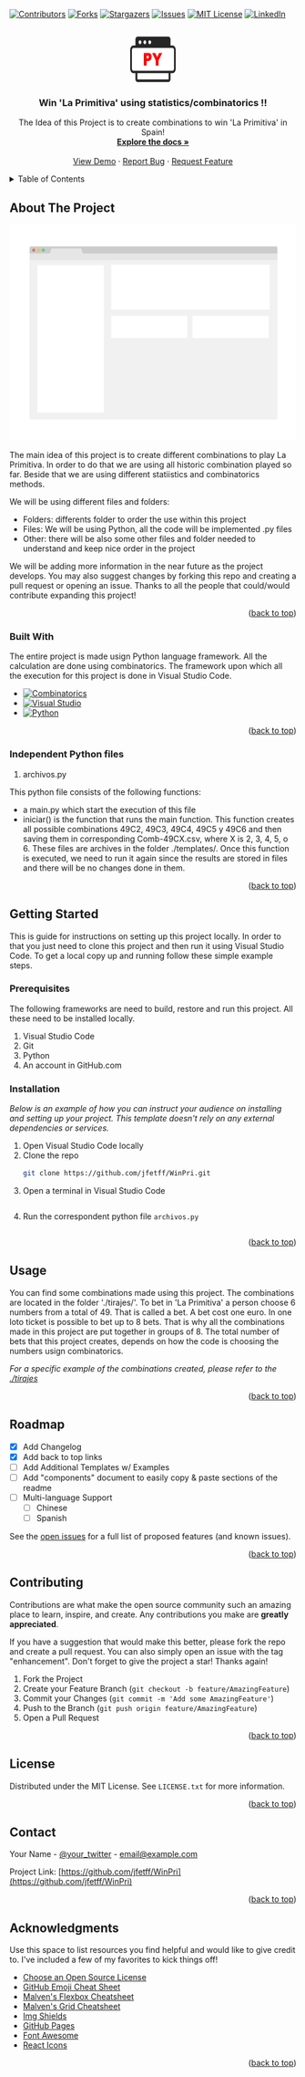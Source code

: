 <!-- Improved compatibility of back to top link: See: https://github.com/jfetff/WinPri/README.md/pull/73 -->
<a name="readme-top"></a>
<!--
*** 
*** 
*** 
*** 
*** 
-->



<!-- PROJECT SHIELDS -->
<!--
*** I'm using markdown "reference style" links for readability.
*** Reference links are enclosed in brackets [ ] instead of parentheses ( ).
*** See the bottom of this document for the declaration of the reference variables
*** for contributors-url, forks-url, etc. This is an optional, concise syntax you may use.
*** https://www.markdownguide.org/basic-syntax/#reference-style-links
-->
[![Contributors][contributors-shield]][contributors-url]
[![Forks][forks-shield]][forks-url]
[![Stargazers][stars-shield]][stars-url]
[![Issues][issues-shield]][issues-url]
[![MIT License][license-shield]][license-url]
[![LinkedIn][linkedin-shield]][linkedin-url]



<!-- PROJECT LOGO -->
<br />
<div align="center">
  <a href="https://github.com/jfetff/WinPri/">
    <img src="images/logo.png" alt="Logo" width="80" height="80">
  </a>

  <h3 align="center">Win 'La Primitiva' using statistics/combinatorics !!</h3>

  <p align="center">
    The Idea of this Project is to create combinations to win 'La Primitiva' in Spain!
    <br />
    <a href="https://github.com/jfetff/WinPri/README.md"><strong>Explore the docs »</strong></a>
    <br />
    <br />
    <a href="https://github.com/jfetff/WinPri/README.md">View Demo</a>
    ·
    <a href="https://github.com/othnejfetff/WinPri/README.md/issues">Report Bug</a>
    ·
    <a href="https://github.com/jfetff/WinPri/README.md/issues">Request Feature</a>
  </p>
</div>



<!-- TABLE OF CONTENTS -->
<details>
  <summary>Table of Contents</summary>
  <ol>
    <li>
      <a href="#about-the-project">About The Project</a>
      <ul>
        <li><a href="#built-with">Built With</a></li>
      </ul>
    </li>
    <li>
      <a href="#getting-started">Getting Started</a>
      <ul>
        <li><a href="#prerequisites">Prerequisites</a></li>
        <li><a href="#installation">Installation</a></li>
      </ul>
    </li>
    <li><a href="#usage">Usage</a></li>
    <li><a href="#roadmap">Roadmap</a></li>
    <li><a href="#contributing">Contributing</a></li>
    <li><a href="#license">License</a></li>
    <li><a href="#contact">Contact</a></li>
    <li><a href="#acknowledgments">Acknowledgments</a></li>
  </ol>
</details>



<!-- ABOUT THE PROJECT -->
## About The Project

[![Product Name Screen Shot][product-screenshot]](https://example.com)

The main idea of this project is to create different combinations to play La Primitiva. In order to do that we are using all historic combination played so far. Beside that we are using different statiistics and combinatorics methods.

We will be using different files and folders:
* Folders: differents folder to order the use within this project
* Files: We will be using Python, all the code will be implemented .py files
* Other: there will be also some other files and folder needed to understand and keep nice order in the project

We will be adding more information in the near future as the project develops. You may also suggest changes by forking this repo and creating a pull request or opening an issue. Thanks to all the people that could/would contribute expanding this project!


<p align="right">(<a href="#readme-top">back to top</a>)</p>



### Built With

The entire project is made usign Python language framework. All the calculation are done using combinatorics. The framework upon which all the execution for this project is done in Visual Studio Code.

* [![Combinatorics][Combinatorics]][Combinatorics-url]
* [![Visual Studio][Visual Studio Code]][Visual Studio Code-url]
* [![Python][Python]][Python-url]


<p align="right">(<a href="#readme-top">back to top</a>)</p>

### Independent Python files

1. archivos.py

This python file consists of the following functions:
- a main.py which start the execution of this file
- iniciar() is the function that runs the main function. This function creates all possible combinations 49C2, 49C3, 49C4, 49C5 y 49C6 and then saving them in corresponding Comb-49CX.csv, where X is 2, 3, 4, 5, o 6. These files are archives in the folder ./templates/. Once this function is executed, we need to run it again since the results are stored in files and there will be no changes done in them.

<p align="right">(<a href="#readme-top">back to top</a>)</p>


<!-- GETTING STARTED -->
## Getting Started

This is guide for instructions on setting up this project locally. In order to that you just need to clone this project and then run it using Visual Studio Code.
To get a local copy up and running follow these simple example steps.

### Prerequisites

The following frameworks are need to build, restore and run this project. All these need to be installed locally.

1. Visual Studio Code
2. Git
3. Python
4. An account in GitHub.com


### Installation

_Below is an example of how you can instruct your audience on installing and setting up your project. This template doesn't rely on any external dependencies or services._

1. Open Visual Studio Code locally
2. Clone the repo
   ```sh
   git clone https://github.com/jfetff/WinPri.git
   ```
3. Open a terminal in Visual Studio Code
   ```sh
   ```
4. Run the correspondent python file `archivos.py`
   ```js
   ```

<p align="right">(<a href="#readme-top">back to top</a>)</p>



<!-- USAGE EXAMPLES -->
## Usage

You can find some combinations made using this project. The combinations are located in the folder './tirajes/'. To bet in 'La Primitiva' a person choose 6 numbers from a total of 49. That is called a bet. A bet cost one euro. In one loto ticket is possible to bet up to 8 bets. That is why all the combinations made in this project are put together in groups of 8. The total number of bets that this project creates, depends on how the code is choosing the numbers usign combinatorics.

_For a specific example of the combinations created, please refer to the [./tirajes](https://github.com/jfetjf/WinPri/tree/master/tirajes)_

<p align="right">(<a href="#readme-top">back to top</a>)</p>



<!-- ROADMAP -->
## Roadmap

- [x] Add Changelog
- [x] Add back to top links
- [ ] Add Additional Templates w/ Examples
- [ ] Add "components" document to easily copy & paste sections of the readme
- [ ] Multi-language Support
    - [ ] Chinese
    - [ ] Spanish

See the [open issues](https://github.com/jfetff/WinPri/README.md/issues) for a full list of proposed features (and known issues).

<p align="right">(<a href="#readme-top">back to top</a>)</p>



<!-- CONTRIBUTING -->
## Contributing

Contributions are what make the open source community such an amazing place to learn, inspire, and create. Any contributions you make are **greatly appreciated**.

If you have a suggestion that would make this better, please fork the repo and create a pull request. You can also simply open an issue with the tag "enhancement".
Don't forget to give the project a star! Thanks again!

1. Fork the Project
2. Create your Feature Branch (`git checkout -b feature/AmazingFeature`)
3. Commit your Changes (`git commit -m 'Add some AmazingFeature'`)
4. Push to the Branch (`git push origin feature/AmazingFeature`)
5. Open a Pull Request

<p align="right">(<a href="#readme-top">back to top</a>)</p>



<!-- LICENSE -->
## License

Distributed under the MIT License. See `LICENSE.txt` for more information.

<p align="right">(<a href="#readme-top">back to top</a>)</p>



<!-- CONTACT -->
## Contact

Your Name - [@your_twitter](https://twitter.com/your_username) - email@example.com

Project Link: [https://github.com/jfetff/WinPri](https://github.com/jfetff/WinPri)

<p align="right">(<a href="#readme-top">back to top</a>)</p>



<!-- ACKNOWLEDGMENTS -->
## Acknowledgments

Use this space to list resources you find helpful and would like to give credit to. I've included a few of my favorites to kick things off!

* [Choose an Open Source License](https://choosealicense.com)
* [GitHub Emoji Cheat Sheet](https://www.webpagefx.com/tools/emoji-cheat-sheet)
* [Malven's Flexbox Cheatsheet](https://flexbox.malven.co/)
* [Malven's Grid Cheatsheet](https://grid.malven.co/)
* [Img Shields](https://shields.io)
* [GitHub Pages](https://pages.github.com)
* [Font Awesome](https://fontawesome.com)
* [React Icons](https://react-icons.github.io/react-icons/search)

<p align="right">(<a href="#readme-top">back to top</a>)</p>



<!-- MARKDOWN LINKS & IMAGES -->
<!-- https://www.markdownguide.org/basic-syntax/#reference-style-links -->
[contributors-shield]: https://img.shields.io/github/contributors/jfetff/WinPri/README.md.svg?style=for-the-badge
[contributors-url]: https://github.com/jfetff/WinPri/README.md/graphs/contributors
[forks-shield]: https://img.shields.io/github/forks/jfetff/WinPri/README.md.svg?style=for-the-badge
[forks-url]: https://github.com/jfetff/WinPri/README.md/network/members
[stars-shield]: https://img.shields.io/github/stars/jfetff/WinPri/README.md.svg?style=for-the-badge
[stars-url]: https://github.com/jfetff/WinPri/README.md/stargazers
[issues-shield]: https://img.shields.io/github/issues/jfetff/WinPri/README.md.svg?style=for-the-badge
[issues-url]: https://github.com/jfetff/WinPri/README.md/issues
[license-shield]: https://img.shields.io/github/license/jfetff/WinPri/README.md.svg?style=for-the-badge
[license-url]: https://github.com/jfetff/WinPri/README.md/blob/master/LICENSE.txt
[linkedin-shield]: https://img.shields.io/badge/-LinkedIn-black.svg?style=for-the-badge&logo=linkedin&colorB=555
[linkedin-url]: https://linkedin.com/in/jfetff/WinPri
[product-screenshot]: images/screenshot.png
[Next.js]: https://img.shields.io/badge/next.js-000000?style=for-the-badge&logo=nextdotjs&logoColor=white
[Next-url]: https://nextjs.org/
[React.js]: https://img.shields.io/badge/React-20232A?style=for-the-badge&logo=react&logoColor=61DAFB
[React-url]: https://reactjs.org/
[Vue.js]: https://img.shields.io/badge/Vue.js-35495E?style=for-the-badge&logo=vuedotjs&logoColor=4FC08D
[Vue-url]: https://vuejs.org/
[Visual Studio Code]: https://img.shields.io/badge/Visual%20Studio%20Code-Runs%20everywhere-blue
[Visual Studio Code-url]: https://code.visualstudio.com/
[Python]: https://img.shields.io/badge/Python-Runs%20everywhere-brightgreen
[Python-url]: https://www.python.org/
[Combinatorics]: https://img.shields.io/badge/Combinatorics-Mathematics-blueviolet
[Combinatorics-url]: https://es.mathigon.org/world/Combinatorics/
[Bootstrap.com]: https://img.shields.io/badge/Bootstrap-563D7C?style=for-the-badge&logo=bootstrap&logoColor=white
[Bootstrap-url]: https://getbootstrap.com
[JQuery.com]: https://img.shields.io/badge/jQuery-0769AD?style=for-the-badge&logo=jquery&logoColor=white
[JQuery-url]: https://jquery.com 
